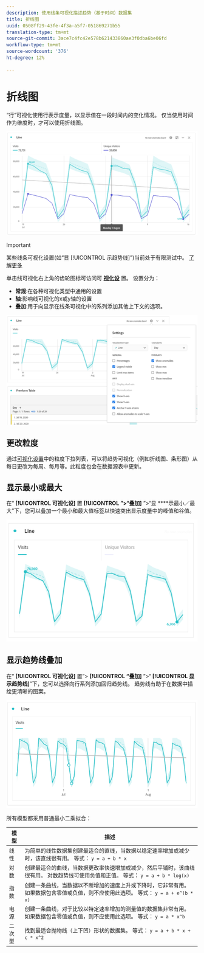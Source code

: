 ```yaml
---
description: 使用线条可视化描述趋势（基于时间）数据集
title: 折线图
uuid: 0508ff29-43fe-4f3a-a5f7-051869271b55
translation-type: tm+mt
source-git-commit: 3ace7c4fc42e578b621433860ae3f0dba6be06fd
workflow-type: tm+mt
source-wordcount: '376'
ht-degree: 12%

---
```



# 折线图

“行”可视化使用行表示度量，以显示值在一段时间内的变化情况。 仅当使用时间作为维度时，才可以使用折线图。

![线条可视化](assets/line-viz.png)

>[!IMPORTANT]
>
>某些线条可视化设置(如“显 [!UICONTROL 示趋势线]”)当前处于有限测试中。 [了解更多](/help/landing/an-releases.md)

单击线可视化右上角的齿轮图标可访问可 [**视化设**](freeform-analysis-visualizations.md) 置。 设置分为：

* **常规**:在各种可视化类型中通用的设置
* **轴**:影响线可视化的x或y轴的设置
* **叠加**:用于向显示在线条可视化中的系列添加其他上下文的选项。

![“可视化图表”设置 ](assets/viz-settings-modal.png)

## 更改粒度

通过[可视化设置](freeform-analysis-visualizations.md)中的粒度下拉列表，可以将趋势可视化（例如折线图、条形图）从每日更改为每周、每月等。此粒度也会在数据源表中更新。

## 显示最小或最大

在“ **[!UICONTROL 可视化设]** 置 **[!UICONTROL ”>“叠加]** ”>“显 ****&#x200B;示最小／最大”下，您可以叠加一个最小和最大值标签以快速突出显示度量中的峰值和谷值。

![显示最小／最大](assets/min-max-labels.png)

## 显示趋势线叠加

在“ **[!UICONTROL 可视化设]** 置”> **[!UICONTROL “叠加]** ”>“ **[!UICONTROL 显示趋势线]**”下，您可以选择向行系列添加回归趋势线。 趋势线有助于在数据中描绘更清晰的图案。

![线性趋势线](assets/show-linear-trendline.png)

所有模型都采用普通最小二乘拟合：

| 模型 | 描述 |
|---|---|
| 线性 | 为简单的线性数据集创建最适合的直线，当数据以稳定速率增加或减少时，该直线很有用。 等式： `y = a + b * x` |
| 对数 | 创建最适合的曲线，当数据更改率快速增加或减少，然后平铺时，该曲线很有用。 对数趋势线可使用负值和正值。 等式： `y = a + b * log(x)` |
| 指数 | 创建一条曲线，当数据以不断增加的速度上升或下降时，它非常有用。 如果数据包含零值或负值，则不应使用此选项。 等式： `y = a + e^(b * x)` |
| 电源 | 创建一条曲线，对于比较以特定速率增加的测量值的数据集非常有用。 如果数据包含零值或负值，则不应使用此选项。 等式： `y = a * x^b` |
| 二次型 | 找到最适合抛物线（上下凹）形状的数据集。 等式： `y = a + b * x + c * x^2` |
